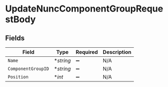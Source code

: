 # UpdateNuncComponentGroupRequestBody


## Fields

| Field              | Type               | Required           | Description        |
| ------------------ | ------------------ | ------------------ | ------------------ |
| `Name`             | **string*          | :heavy_minus_sign: | N/A                |
| `ComponentGroupID` | **string*          | :heavy_minus_sign: | N/A                |
| `Position`         | **int*             | :heavy_minus_sign: | N/A                |